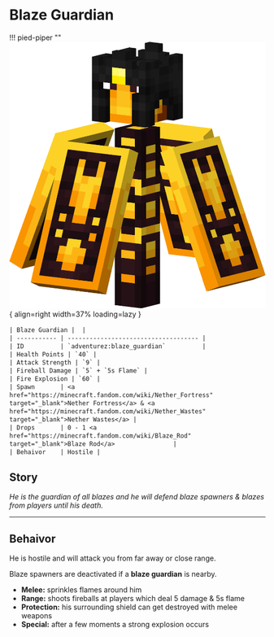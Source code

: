 # Blaze Guardian
!!! pied-piper ""
    ![](../../../assets/adventurez/entities/blaze_guardian.png){ align=right width=37% loading=lazy }

    | Blaze Guardian |  |
    | ----------- | ------------------------------------ |
    | ID          | `adventurez:blaze_guardian`          |
    | Health Points | `40` |
    | Attack Strength | `9` |
    | Fireball Damage | `5` + `5s Flame` |
    | Fire Explosion | `60` |
    | Spawn       | <a href="https://minecraft.fandom.com/wiki/Nether_Fortress" target="_blank">Nether Fortress</a> & <a href="https://minecraft.fandom.com/wiki/Nether_Wastes" target="_blank">Nether Wastes</a> |
    | Drops       | 0 - 1 <a href="https://minecraft.fandom.com/wiki/Blaze_Rod" target="_blank">Blaze Rod</a>                |
    | Behaivor    | Hostile |

## Story

*He is the guardian of all blazes and he will defend blaze spawners & blazes from players until his death.*

---

## Behaivor

He is hostile and will attack you from far away or close range.

Blaze spawners are deactivated if a **blaze guardian** is nearby.

* **Melee:** sprinkles flames around him
* **Range:** shoots fireballs at players which deal 5 damage & 5s flame
* **Protection:** his surrounding shield can get destroyed with melee weapons
* **Special:** after a few moments a strong explosion occurs